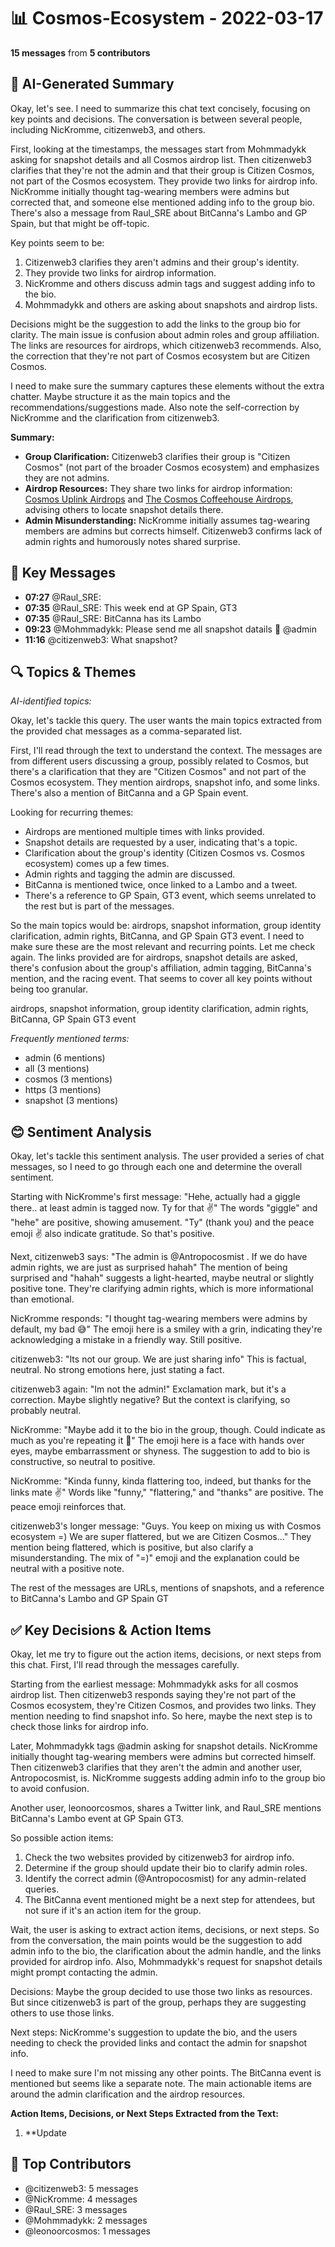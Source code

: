 # 📊 Cosmos-Ecosystem - 2022-03-17
**15 messages** from **5 contributors**

## 📝 AI-Generated Summary
<think>
Okay, let's see. I need to summarize this chat text concisely, focusing on key points and decisions. The conversation is between several people, including NicKromme, citizenweb3, and others.

First, looking at the timestamps, the messages start from Mohmmadykk asking for snapshot details and all Cosmos airdrop list. Then citizenweb3 clarifies that they're not the admin and that their group is Citizen Cosmos, not part of the Cosmos ecosystem. They provide two links for airdrop info. NicKromme initially thought tag-wearing members were admins but corrected that, and someone else mentioned adding info to the group bio. There's also a message from Raul_SRE about BitCanna's Lambo and GP Spain, but that might be off-topic.

Key points seem to be:
1. Citizenweb3 clarifies they aren't admins and their group's identity.
2. They provide two links for airdrop information.
3. NicKromme and others discuss admin tags and suggest adding info to the bio.
4. Mohmmadykk and others are asking about snapshots and airdrop lists.

Decisions might be the suggestion to add the links to the group bio for clarity. The main issue is confusion about admin roles and group affiliation. The links are resources for airdrops, which citizenweb3 recommends. Also, the correction that they're not part of Cosmos ecosystem but are Citizen Cosmos.

I need to make sure the summary captures these elements without the extra chatter. Maybe structure it as the main topics and the recommendations/suggestions made. Also note the self-correction by NicKromme and the clarification from citizenweb3.
</think>

**Summary:**  
- **Group Clarification:** Citizenweb3 clarifies their group is "Citizen Cosmos" (not part of the broader Cosmos ecosystem) and emphasizes they are not admins.  
- **Airdrop Resources:** They share two links for airdrop information: [Cosmos Uplink Airdrops](https://cosmosuplink.web.app/airdrops) and [The Cosmos Coffeehouse Airdrops](https://www.thecosmoscoffeehouse.com/airdrops), advising others to locate snapshot details there.  
- **Admin Misunderstanding:** NicKromme initially assumes tag-wearing members are admins but corrects himself. Citizenweb3 confirms lack of admin rights and humorously notes shared surprise.

## 💬 Key Messages
- **07:27** @Raul_SRE: 
- **07:35** @Raul_SRE: This week end at GP Spain, GT3
- **07:35** @Raul_SRE: BitCanna has its Lambo
- **09:23** @Mohmmadykk: Please send me all snapshot datails 🙂 @admin
- **11:16** @citizenweb3: What snapshot?

## 🔍 Topics & Themes
*AI-identified topics:*
> <think>
Okay, let's tackle this query. The user wants the main topics extracted from the provided chat messages as a comma-separated list.

First, I'll read through the text to understand the context. The messages are from different users discussing a group, possibly related to Cosmos, but there's a clarification that they are "Citizen Cosmos" and not part of the Cosmos ecosystem. They mention airdrops, snapshot info, and some links. There's also a mention of BitCanna and a GP Spain event.

Looking for recurring themes: 
- Airdrops are mentioned multiple times with links provided.
- Snapshot details are requested by a user, indicating that's a topic.
- Clarification about the group's identity (Citizen Cosmos vs. Cosmos ecosystem) comes up a few times.
- Admin rights and tagging the admin are discussed.
- BitCanna is mentioned twice, once linked to a Lambo and a tweet.
- There's a reference to GP Spain, GT3 event, which seems unrelated to the rest but is part of the messages.

So the main topics would be: airdrops, snapshot information, group identity clarification, admin rights, BitCanna, and GP Spain GT3 event. I need to make sure these are the most relevant and recurring points. Let me check again. The links provided are for airdrops, snapshot details are asked, there's confusion about the group's affiliation, admin tagging, BitCanna's mention, and the racing event. That seems to cover all key points without being too granular.
</think>

airdrops, snapshot information, group identity clarification, admin rights, BitCanna, GP Spain GT3 event

*Frequently mentioned terms:*
- admin (6 mentions)
- all (3 mentions)
- cosmos (3 mentions)
- https (3 mentions)
- snapshot (3 mentions)

## 😊 Sentiment Analysis
<think>
Okay, let's tackle this sentiment analysis. The user provided a series of chat messages, so I need to go through each one and determine the overall sentiment.

Starting with NicKromme's first message: "Hehe, actually had a giggle there.. at least admin is tagged now. Ty for that ✌" The words "giggle" and "hehe" are positive, showing amusement. "Ty" (thank you) and the peace emoji ✌ also indicate gratitude. So that's positive.

Next, citizenweb3 says: "The admin is @Antropocosmist . If we do have admin rights, we are just as surprised hahah" The mention of being surprised and "hahah" suggests a light-hearted, maybe neutral or slightly positive tone. They're clarifying admin rights, which is more informational than emotional.

NicKromme responds: "I thought tag-wearing members were admins by default, my bad 😅" The emoji here is a smiley with a grin, indicating they're acknowledging a mistake in a friendly way. Still positive.

citizenweb3: "Its not our group. We are just sharing info" This is factual, neutral. No strong emotions here, just stating a fact.

citizenweb3 again: "Im not the admin!" Exclamation mark, but it's a correction. Maybe slightly negative? But the context is clarifying, so probably neutral.

NicKromme: "Maybe add it to the bio in the group, though. Could indicate as much as you're repeating it 🙈" The emoji here is a face with hands over eyes, maybe embarrassment or shyness. The suggestion to add to bio is constructive, so neutral to positive.

NicKromme: "Kinda funny, kinda flattering too, indeed, but thanks for the links mate ✌" Words like "funny," "flattering," and "thanks" are positive. The peace emoji reinforces that.

citizenweb3's longer message: "Guys. You keep on mixing us with Cosmos ecosystem =) We are super flattered, but we are Citizen Cosmos..." They mention being flattered, which is positive, but also clarify a misunderstanding. The mix of "=)" emoji and the explanation could be neutral with a positive note.

The rest of the messages are URLs, mentions of snapshots, and a reference to BitCanna's Lambo and GP Spain GT

## ✅ Key Decisions & Action Items
<think>
Okay, let me try to figure out the action items, decisions, or next steps from this chat. First, I'll read through the messages carefully.

Starting from the earliest message: Mohmmadykk asks for all cosmos airdrop list. Then citizenweb3 responds saying they're not part of the Cosmos ecosystem, they're Citizen Cosmos, and provides two links. They mention needing to find snapshot info. So here, maybe the next step is to check those links for airdrop info. 

Later, Mohmmadykk tags @admin asking for snapshot details. NicKromme initially thought tag-wearing members were admins but corrected himself. Then citizenweb3 clarifies that they aren't the admin and another user, Antropocosmist, is. NicKromme suggests adding admin info to the group bio to avoid confusion. 

Another user, leonoorcosmos, shares a Twitter link, and Raul_SRE mentions BitCanna's Lambo event at GP Spain GT3. 

So possible action items: 
1. Check the two websites provided by citizenweb3 for airdrop info.
2. Determine if the group should update their bio to clarify admin roles.
3. Identify the correct admin (@Antropocosmist) for any admin-related queries.
4. The BitCanna event mentioned might be a next step for attendees, but not sure if it's an action item for the group.

Wait, the user is asking to extract action items, decisions, or next steps. So from the conversation, the main points would be the suggestion to add admin info to the bio, the clarification about the admin handle, and the links provided for airdrop info. Also, Mohmmadykk's request for snapshot details might prompt contacting the admin. 

Decisions: Maybe the group decided to use those two links as resources. But since citizenweb3 is part of the group, perhaps they are suggesting others to use those links. 

Next steps: NicKromme's suggestion to update the bio, and the users needing to check the provided links and contact the admin for snapshot info. 

I need to make sure I'm not missing any other points. The BitCanna event is mentioned but seems like a separate note. The main actionable items are around the admin clarification and the airdrop resources.
</think>

**Action Items, Decisions, or Next Steps Extracted from the Text:**

1. **Update

## 👥 Top Contributors
- @citizenweb3: 5 messages
- @NicKromme: 4 messages
- @Raul_SRE: 3 messages
- @Mohmmadykk: 2 messages
- @leonoorcosmos: 1 messages